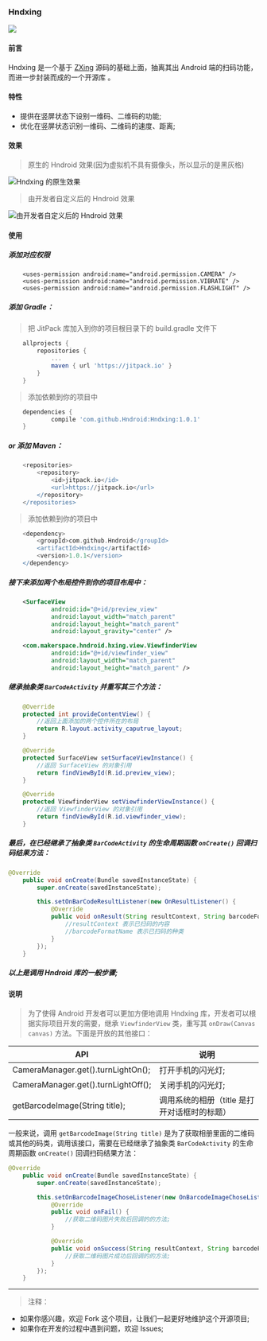 ### Hndxing  

[![](https://jitpack.io/v/Hndroid/Hndxing.svg)](https://jitpack.io/#Hndroid/Hndxing)

#### 前言

Hndxing 是一个基于 [ZXing](https://github.com/zxing/zxing) 源码的基础上面，抽离其出 Android 端的扫码功能，而进一步封装而成的一个开源库 。

#### 特性

- 提供在竖屏状态下设别一维码、二维码的功能;
- 优化在竖屏状态识别一维码、二维码的速度、距离;

#### 效果

> 原生的 Hndroid 效果(因为虚拟机不具有摄像头，所以显示的是黑灰格)

![Hndxing 的原生效果](http://baihonghua.cn/Peek%202018-02-10%2013-59.gif) 

> 由开发者自定义后的 Hndroid 效果

![由开发者自定义后的 Hndroid 效果](http://baihonghua.cn/Peek%202018-02-10%2014-15.gif)

#### 使用

##### 添加对应权限

```
    <uses-permission android:name="android.permission.CAMERA" />
    <uses-permission android:name="android.permission.VIBRATE" />
    <uses-permission android:name="android.permission.FLASHLIGHT" />
```

##### 添加 Gradle：

> 把 JitPack 库加入到你的项目根目录下的 build.gradle 文件下

```gradle
	allprojects {
		repositories {
			...
			maven { url 'https://jitpack.io' }
		}
	}
```

> 添加依赖到你的项目中

```gradle
	dependencies {
	        compile 'com.github.Hndroid:Hndxing:1.0.1'
	}

```

##### or 添加 Maven：

```gradle
	<repositories>
		<repository>
		    <id>jitpack.io</id>
		    <url>https://jitpack.io</url>
		</repository>
	</repositories>
```
> 添加依赖到你的项目中

```gradle
	<dependency>
	    <groupId>com.github.Hndroid</groupId>
	    <artifactId>Hndxing</artifactId>
	    <version>1.0.1</version>
	</dependency>

```

##### 接下来添加两个布局控件到你的项目布局中：

```xml
    <SurfaceView 
            android:id="@+id/preview_view"
            android:layout_width="match_parent"
            android:layout_height="match_parent"
            android:layout_gravity="center" />

    <com.makerspace.hndroid.hxing.view.ViewfinderView
            android:id="@+id/viewfinder_view"
            android:layout_width="match_parent"
            android:layout_height="match_parent" />
```

##### 继承抽象类 `BarCodeActivity` 并重写其三个方法：

```java
    @Override
    protected int provideContentView() {
        //返回上面添加的两个控件所在的布局
        return R.layout.activity_caputrue_layout;
    }

    @Override
    protected SurfaceView setSurfaceViewInstance() {
        //返回 SurfaceView 的对象引用
        return findViewById(R.id.preview_view);
    }

    @Override
    protected ViewfinderView setViewfinderViewInstance() {
        //返回 ViewfinderView 的对象引用
        return findViewById(R.id.viewfinder_view);
    }
```

##### 最后，在已经继承了抽象类 `BarCodeActivity` 的生命周期函数 `onCreate()` 回调扫码结果方法：

```java
@Override
    public void onCreate(Bundle savedInstanceState) {
        super.onCreate(savedInstanceState);

        this.setOnBarCodeResultListener(new OnResultListener() {
            @Override
            public void onResult(String resultContext, String barcodeFormatName) {
                //resultContext 表示已扫码的内容
                //barcodeFormatName 表示已扫码的种类
            }
        });
    }
``` 

##### 以上是调用 Hndroid 库的一般步骤;

#### 说明

> 为了使得 Android 开发者可以更加方便地调用 Hndxing 库，开发者可以根据实际项目开发的需要，继承 `ViewfinderView` 类，重写其 `onDraw(Canvas canvas)` 方法。下面是开放的其他接口：

|API|说明|
|---|---|
|CameraManager.get().turnLightOn();|打开手机的闪光灯;|
|CameraManager.get().turnLightOff();|关闭手机的闪光灯;|
|getBarcodeImage(String title);|调用系统的相册（title 是打开对话框时的标题）|

一般来说，调用 `getBarcodeImage(String title)` 是为了获取相册里面的二维码或其他的码类，调用该接口，需要在已经继承了抽象类 `BarCodeActivity` 的生命周期函数 `onCreate()` 回调扫码结果方法：

```java
@Override
    public void onCreate(Bundle savedInstanceState) {
        super.onCreate(savedInstanceState);

        this.setOnBarcodeImageChoseListener(new OnBarcodeImageChoseListener() {
            @Override
            public void onFail() {
                //获取二维码图片失败后回调的的方法;
            }

            @Override
            public void onSuccess(String resultContext, String barcodeFormatName) {
                //获取二维码图片成功后回调的的方法;
            }
        });
    }
```

----

> 注释：

- 如果你感兴趣，欢迎 Fork 这个项目，让我们一起更好地维护这个开源项目;
- 如果你在开发的过程中遇到问题，欢迎 Issues;
